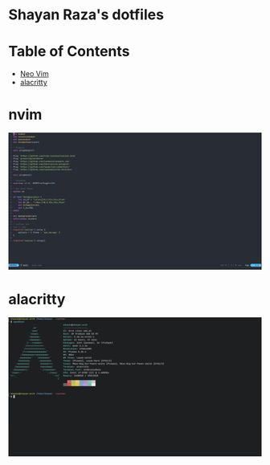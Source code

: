 # Shayan Raza's dotfiles

# Table of Contents
- [Neo Vim](#nvim) 
- [alacritty](#alacritty)

# nvim
![nvim screenshot](assets/screenshots/nvim.png)

# alacritty
![alacritty screenshot](assets/screenshots/alacritty.png)
